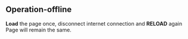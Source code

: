 ## Operation-offline

**Load** the page once, disconnect internet connection and **RELOAD** again
Page will remain the same.
